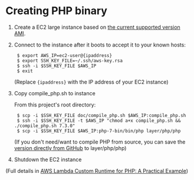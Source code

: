 # Creating PHP binary 

1. Create a EC2 large instance based on 
[the current supported version AMI](https://docs.aws.amazon.com/lambda/latest/dg/current-supported-versions.html).
2. Connect to the instance after it boots to accept it to your known hosts:

        $ export AWS_IP=ec2-user@{ipaddress}
        $ export SSH_KEY_FILE=~/.ssh/aws-key.rsa
        $ ssh -i $SSH_KEY_FILE $AWS_IP
        $ exit

    (Replace `{ipaddress}` with the IP address of your EC2 instance)

3. Copy compile_php.sh to instance

    From this project's root directory:
    
        $ scp -i $SSH_KEY_FILE doc/compile_php.sh $AWS_IP:compile_php.sh
        $ ssh -i $SSH_KEY_FILE -t $AWS_IP "chmod a+x compile_php.sh && ./compile_php.sh 7.3.0"
        $ scp -i $SSH_KEY_FILE $AWS_IP:php-7-bin/bin/php layer/php/php

     (If you don't need/want to compile PHP from source, you can save the 
      [version directly from GitHub](https://github.com/araines/serverless-php/raw/master/php) 
      to layer/php/php)

4. Shutdown the EC2 instance


(Full details in [AWS Lambda Custom Runtime for PHP: A Practical Example][1])

[1]: https://aws.amazon.com/blogs/apn/aws-lambda-custom-runtime-for-php-a-practical-example/
